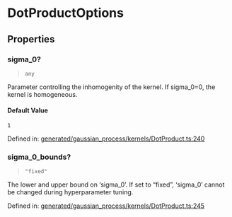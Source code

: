 # DotProductOptions

## Properties

### sigma\_0?

> `any`

Parameter controlling the inhomogenity of the kernel. If sigma\_0=0, the kernel is homogeneous.

#### Default Value

`1`

Defined in:  [generated/gaussian\_process/kernels/DotProduct.ts:240](https://github.com/transitive-bullshit/scikit-learn-ts/blob/92ab806/packages/sklearn/src/generated/gaussian_process/kernels/DotProduct.ts#L240)

### sigma\_0\_bounds?

> `"fixed"`

The lower and upper bound on ‘sigma\_0’. If set to “fixed”, ‘sigma\_0’ cannot be changed during hyperparameter tuning.

Defined in:  [generated/gaussian\_process/kernels/DotProduct.ts:245](https://github.com/transitive-bullshit/scikit-learn-ts/blob/92ab806/packages/sklearn/src/generated/gaussian_process/kernels/DotProduct.ts#L245)
